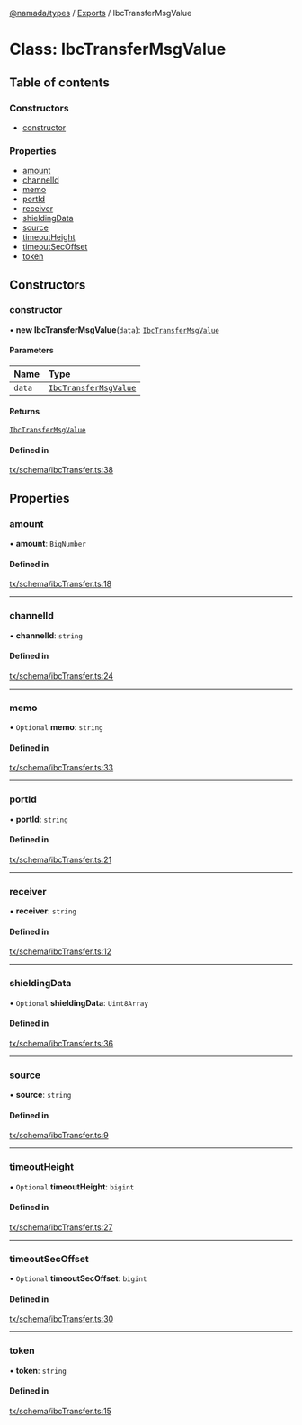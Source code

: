 [@namada/types](../README.md) / [Exports](../modules.md) / IbcTransferMsgValue

# Class: IbcTransferMsgValue

## Table of contents

### Constructors

- [constructor](IbcTransferMsgValue.md#constructor)

### Properties

- [amount](IbcTransferMsgValue.md#amount)
- [channelId](IbcTransferMsgValue.md#channelid)
- [memo](IbcTransferMsgValue.md#memo)
- [portId](IbcTransferMsgValue.md#portid)
- [receiver](IbcTransferMsgValue.md#receiver)
- [shieldingData](IbcTransferMsgValue.md#shieldingdata)
- [source](IbcTransferMsgValue.md#source)
- [timeoutHeight](IbcTransferMsgValue.md#timeoutheight)
- [timeoutSecOffset](IbcTransferMsgValue.md#timeoutsecoffset)
- [token](IbcTransferMsgValue.md#token)

## Constructors

### constructor

• **new IbcTransferMsgValue**(`data`): [`IbcTransferMsgValue`](IbcTransferMsgValue.md)

#### Parameters

| Name | Type |
| :------ | :------ |
| `data` | [`IbcTransferMsgValue`](IbcTransferMsgValue.md) |

#### Returns

[`IbcTransferMsgValue`](IbcTransferMsgValue.md)

#### Defined in

[tx/schema/ibcTransfer.ts:38](https://github.com/anoma/namada-interface/blob/c6b0e5a0/packages/types/src/tx/schema/ibcTransfer.ts#L38)

## Properties

### amount

• **amount**: `BigNumber`

#### Defined in

[tx/schema/ibcTransfer.ts:18](https://github.com/anoma/namada-interface/blob/c6b0e5a0/packages/types/src/tx/schema/ibcTransfer.ts#L18)

___

### channelId

• **channelId**: `string`

#### Defined in

[tx/schema/ibcTransfer.ts:24](https://github.com/anoma/namada-interface/blob/c6b0e5a0/packages/types/src/tx/schema/ibcTransfer.ts#L24)

___

### memo

• `Optional` **memo**: `string`

#### Defined in

[tx/schema/ibcTransfer.ts:33](https://github.com/anoma/namada-interface/blob/c6b0e5a0/packages/types/src/tx/schema/ibcTransfer.ts#L33)

___

### portId

• **portId**: `string`

#### Defined in

[tx/schema/ibcTransfer.ts:21](https://github.com/anoma/namada-interface/blob/c6b0e5a0/packages/types/src/tx/schema/ibcTransfer.ts#L21)

___

### receiver

• **receiver**: `string`

#### Defined in

[tx/schema/ibcTransfer.ts:12](https://github.com/anoma/namada-interface/blob/c6b0e5a0/packages/types/src/tx/schema/ibcTransfer.ts#L12)

___

### shieldingData

• `Optional` **shieldingData**: `Uint8Array`

#### Defined in

[tx/schema/ibcTransfer.ts:36](https://github.com/anoma/namada-interface/blob/c6b0e5a0/packages/types/src/tx/schema/ibcTransfer.ts#L36)

___

### source

• **source**: `string`

#### Defined in

[tx/schema/ibcTransfer.ts:9](https://github.com/anoma/namada-interface/blob/c6b0e5a0/packages/types/src/tx/schema/ibcTransfer.ts#L9)

___

### timeoutHeight

• `Optional` **timeoutHeight**: `bigint`

#### Defined in

[tx/schema/ibcTransfer.ts:27](https://github.com/anoma/namada-interface/blob/c6b0e5a0/packages/types/src/tx/schema/ibcTransfer.ts#L27)

___

### timeoutSecOffset

• `Optional` **timeoutSecOffset**: `bigint`

#### Defined in

[tx/schema/ibcTransfer.ts:30](https://github.com/anoma/namada-interface/blob/c6b0e5a0/packages/types/src/tx/schema/ibcTransfer.ts#L30)

___

### token

• **token**: `string`

#### Defined in

[tx/schema/ibcTransfer.ts:15](https://github.com/anoma/namada-interface/blob/c6b0e5a0/packages/types/src/tx/schema/ibcTransfer.ts#L15)
